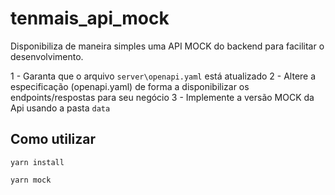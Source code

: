 # tenmais_api_mock

Disponibiliza de maneira simples uma API MOCK do backend para facilitar o desenvolvimento.

1 - Garanta que o arquivo `server\openapi.yaml` está atualizado
2 - Altere a especificação (openapi.yaml) de forma a disponibilizar os endpoints/respostas para seu negócio
3 - Implemente a versão MOCK da Api usando a pasta `data`


## Como utilizar

    yarn install

    yarn mock
